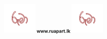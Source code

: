 <p align="center" font size="1000px"><b><img src="https://github.com/Nirmana-KAS/Ruma-Website--Web-Application-Development-/blob/main/img/a.png" width="100px"> www.ruapart.lk <img src="https://github.com/Nirmana-KAS/Ruma-Website--Web-Application-Development-/blob/main/img/a.png" width="100px"></b></p>

